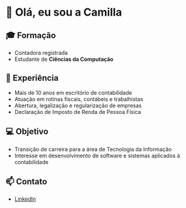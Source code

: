 # 👋 Olá, eu sou a Camilla

## 🎓 Formação
- Contadora registrada  
- Estudante de **Ciências da Computação**  

## 💼 Experiência
- Mais de 10 anos em escritório de contabilidade  
- Atuação em rotinas fiscais, contábeis e trabalhistas  
- Abertura, legalização e regularização de empresas  
- Declaração de Imposto de Renda de Pessoa Física  

## 💻 Objetivo
- Transição de carreira para a área de Tecnologia da Informação  
- Interesse em desenvolvimento de software e sistemas aplicados à contabilidade  

## 📫 Contato
- [LinkedIn](https://www.linkedin.com/in/camilla-colla-b30a45382/)
